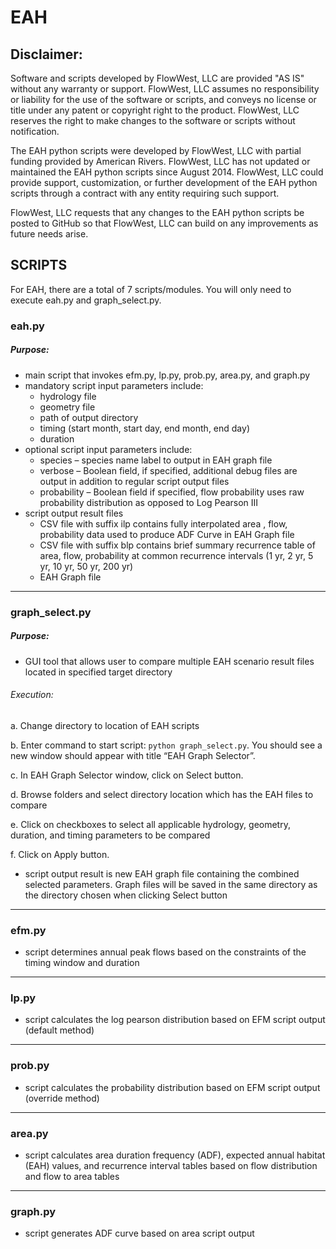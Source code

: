 # EAH

## Disclaimer: 
Software and scripts developed by FlowWest, LLC are provided "AS IS" without any warranty or support. FlowWest, LLC assumes no responsibility or liability for the use of the software or scripts, and conveys no license or title under any patent or copyright right to the product. FlowWest, LLC reserves the right to make changes to the software or scripts without notification.

The EAH python scripts were developed by FlowWest, LLC with partial funding provided by American Rivers. FlowWest, LLC has not updated or maintained the EAH python scripts since August 2014. FlowWest, LLC could provide support, customization, or further development of the EAH python scripts through a contract with any entity requiring such support.

FlowWest, LLC requests that any changes to the EAH python scripts be posted to GitHub so that FlowWest, LLC can build on any improvements as future needs arise.

## SCRIPTS
For EAH, there are a total of  7 scripts/modules.  You will only need to execute eah.py and  graph_select.py.

### eah.py

##### Purpose:

*	main script that invokes efm.py, lp.py, prob.py, area.py, and graph.py
* mandatory script input parameters include:
  * hydrology file
  * geometry file
  * path of output directory
  * timing (start month, start day, end month, end day)
  * duration
* optional script input parameters include:
  * species – species name label to output in EAH graph file
  * verbose – Boolean field, if specified,  additional debug files are output in addition to regular script output files 
  * probability – Boolean field if specified, flow probability uses raw probability distribution as opposed to Log Pearson III 
* script output result files 
  * CSV file with suffix ilp contains fully interpolated area , flow, probability data used to produce ADF Curve in EAH Graph file
  * CSV file with suffix blp contains brief summary recurrence table of area, flow, probability at common recurrence intervals (1 yr, 2 yr, 5 yr, 10 yr, 50 yr, 200 yr)
  * EAH Graph file

***

### graph_select.py

##### Purpose:

* GUI tool that allows user to compare multiple EAH scenario result files located in specified target directory

###### Execution:
a.	Change directory to location of EAH scripts

b.	Enter command to start script: `python graph_select.py`. You should see a new window should appear with title “EAH Graph Selector”.  

c.	In EAH Graph Selector window, click on Select button.

d.	Browse folders and select directory location which has the EAH files to compare

e.	Click on checkboxes to select all applicable hydrology, geometry, duration, and timing parameters to be compared

f.	Click on Apply button.

* script output result is new EAH graph file containing the combined selected parameters.  Graph files will be saved in the same directory as the directory chosen when clicking Select button 

***

### efm.py

* script determines annual peak flows based on the constraints of the timing window and duration

***

### lp.py

* script calculates the log pearson distribution based on EFM script output (default method)

***

### prob.py

* script calculates the probability distribution based on EFM script output (override method)

***

### area.py

* script calculates area duration frequency (ADF),  expected annual habitat (EAH) values, and recurrence interval tables based on flow distribution and flow to area tables  

***

### graph.py

* script generates ADF curve  based on area script output

